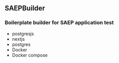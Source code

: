 ## SAEPBuilder

### Boilerplate builder for SAEP application test

- postgresjs
- nextjs
- postgres
- Docker
- Docker compose
